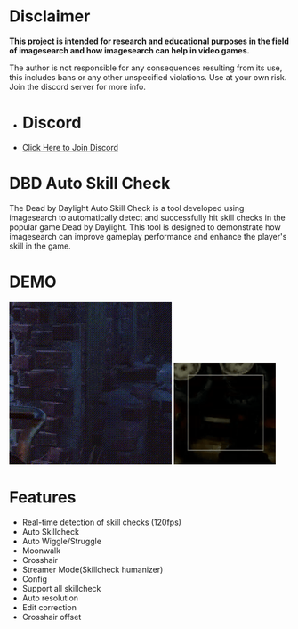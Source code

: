 # Disclaimer
**This project is intended for research and educational purposes in the field of imagesearch and how imagesearch can help in video games.**

The author is not responsible for any consequences resulting from its use, this includes bans or any other unspecified violations. Use at your own risk. Join the discord server for more info.

- # Discord
- [Click Here to Join Discord](https://discord.gg/TqEFdvKUBV)

# DBD Auto Skill Check
The Dead by Daylight Auto Skill Check is a tool developed using imagesearch to automatically detect and successfully hit skill checks in the popular game Dead by Daylight. This tool is designed to demonstrate how imagesearch can improve gameplay performance and enhance the player's skill in the game.

# DEMO
![DEMO](https://github.com/CaS1ow/DBD-AUTO-SKILLCHECK/blob/main/demo2.gif)
![DEMO](https://github.com/CaS1ow/DBD-AUTO-SKILLCHECK/blob/main/demo.gif)

# Features
- Real-time detection of skill checks (120fps)
- Auto Skillcheck
- Auto Wiggle/Struggle
- Moonwalk
- Crosshair
- Streamer Mode(Skillcheck humanizer)
- Config
- Support all skillcheck
- Auto resolution
- Edit correction
- Crosshair offset
